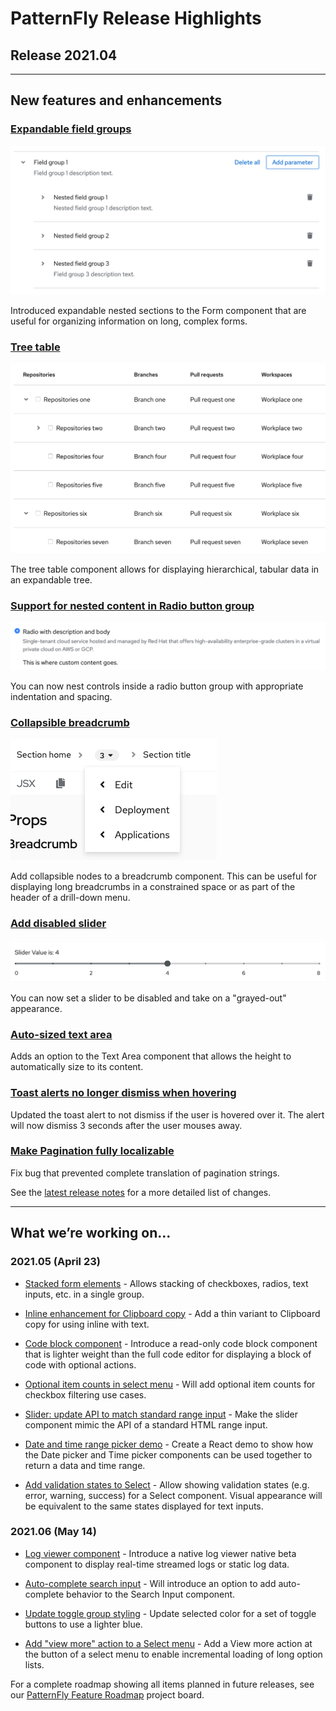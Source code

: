 # PatternFly Release Highlights
## Release 2021.04
----------------------------------------------------------
## New features and enhancements

### [Expandable field groups](https://v4-archive.patternfly.org/v4/components/form#field-groups)

![nested field groups](./img/field-groups.png)

Introduced expandable nested sections to the Form component that are useful for organizing information on long, complex forms.

### [Tree table](https://v4-archive.patternfly.org/v4/components/table#tree-table)

![tree-table](./img/tree-table.png)

 The tree table component allows for displaying hierarchical, tabular data in an expandable tree.

### [Support for nested content in Radio button group](https://v4-archive.patternfly.org/v4/components/radio#with-body)

 ![radio button with description and nested content](./img/radio-with-body.png)

You can now nest controls inside a radio button group with appropriate indentation and spacing.

### [Collapsible breadcrumb](https://v4-archive.patternfly.org/v4/components/breadcrumb#with-dropdown)  

![breadcrumb with collabsible nodes](./img/collapsible-breadcrumb.png)

Add collapsible nodes to a breadcrumb component. This can be useful for displaying long breadcrumbs in a constrained space or as part of the header of a drill-down menu.

### [Add disabled slider](https://v4-archive.patternfly.org/v4/components/slider#disabled)

![disabled slider](./img/disabled-slider.png)

You can now set a slider to be disabled and take on a "grayed-out" appearance.

### [Auto-sized text area](https://v4-archive.patternfly.org/v4/components/text-area#auto-resizing)
Adds an option to the Text Area component that allows the height to automatically size to its content.

### [Toast alerts no longer dismiss when hovering](https://github.com/patternfly/patternfly-react/pull/5566)
Updated the toast alert to not dismiss if the user is hovered over it. The alert will now dismiss 3 seconds after the user mouses away.

### [Make Pagination fully localizable](https://github.com/patternfly/patternfly-react/pull/5563)

Fix bug that prevented complete translation of pagination strings.

See the [latest release notes](https://v4-archive.patternfly.org/v4/developer-resources/release-notes) for a more detailed list of changes.

-----------------------------------------------------------------------------

## What we’re working on...

### 2021.05 (April 23)

* [Stacked form elements](https://github.com/patternfly/patternfly-react/issues/5286) - Allows stacking of checkboxes, radios, text inputs, etc. in a single group.

* [Inline enhancement for Clipboard copy](https://github.com/patternfly/patternfly-react/issues/5555) - Add a thin variant to Clipboard copy for using inline with text.

* [Code block component](https://github.com/patternfly/patternfly-react/issues/5556) - Introduce a read-only code block component that is lighter weight than the full code editor for displaying a block of code with optional actions.

* [Optional item counts in select menu](https://github.com/patternfly/patternfly-react/issues/5557) - Will add optional item counts for checkbox filtering use cases.

* [Slider: update API to match standard range input](https://github.com/patternfly/patternfly-react/issues/5464) - Make the slider component mimic the API of a standard HTML range input.

* [Date and time range picker demo](https://github.com/patternfly/patternfly-react/issues/4737) - Create a React demo to show how the Date picker and Time picker components can be used together to return a data and time range.

* [Add validation states to Select](https://github.com/patternfly/patternfly-react/issues/5579) - Allow showing validation states (e.g. error, warning, success) for a Select component. Visual appearance will be equivalent to the same states displayed for text inputs.

### 2021.06 (May 14)

* [Log viewer component](https://github.com/patternfly/patternfly-react/issues/5341) - Introduce a native log viewer native beta component to display real-time streamed logs or static log data.

* [Auto-complete search input](https://github.com/patternfly/patternfly-react/issues/5499) - Will introduce an option to add auto-complete behavior to the Search Input component.

* [Update toggle group styling](https://github.com/patternfly/patternfly/issues/3951) - Update selected color for a set of toggle buttons to use a lighter blue.

* [Add "view more" action to a Select menu](https://github.com/patternfly/patternfly/issues/3953) - Add a View more action at the button of a select menu to enable incremental loading of long option lists.



For a complete roadmap showing all items planned in future releases, see our [PatternFly Feature Roadmap](https://github.com/orgs/patternfly/projects/4?fullscreen=true) project board.
